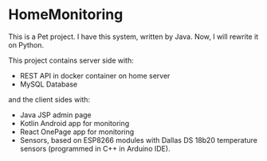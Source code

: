 # HomeMonitoring
This is a Pet project.
I have this system, written by Java.
Now, I will rewrite it on Python.


This project contains server side with:
<ul>
    <li>REST API in docker container on home server</li>
    <li>MySQL Database</li>
</ul>

and the client sides with:<br>
<ul>
    <li>Java JSP admin page</li>
    <li>Kotlin Android app for monitoring</li>
    <li>React OnePage app for monitoring</li>
    <li>Sensors, based on ESP8266 modules with Dallas DS 18b20 temperature sensors (programmed in C++ in Arduino IDE).</li>
</ul>




